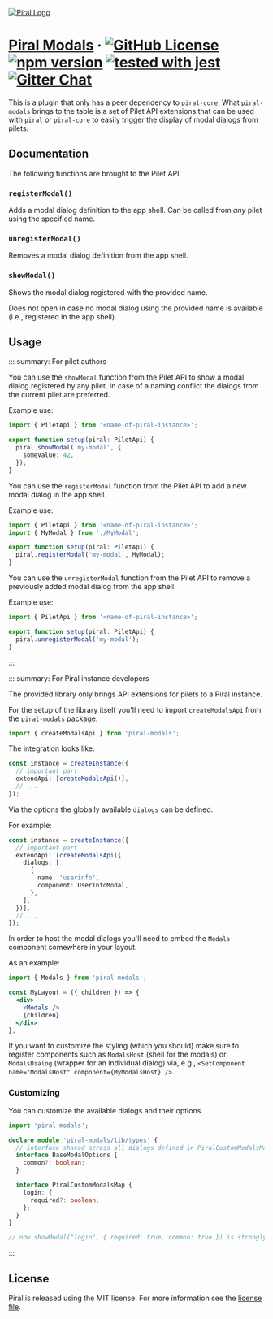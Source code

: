 [![Piral Logo](https://github.com/smapiot/piral/raw/master/docs/assets/logo.png)](https://piral.io)

# [Piral Modals](https://piral.io) &middot; [![GitHub License](https://img.shields.io/badge/license-MIT-blue.svg)](https://github.com/smapiot/piral/blob/master/LICENSE) [![npm version](https://img.shields.io/npm/v/piral-modals.svg?style=flat)](https://www.npmjs.com/package/piral-modals) [![tested with jest](https://img.shields.io/badge/tested_with-jest-99424f.svg)](https://jestjs.io) [![Gitter Chat](https://badges.gitter.im/gitterHQ/gitter.png)](https://gitter.im/piral-io/community)

This is a plugin that only has a peer dependency to `piral-core`. What `piral-modals` brings to the table is a set of Pilet API extensions that can be used with `piral` or `piral-core` to easily trigger the display of modal dialogs from pilets.

## Documentation

The following functions are brought to the Pilet API.

### `registerModal()`

Adds a modal dialog definition to the app shell. Can be called from *any* pilet using the specified name.

### `unregisterModal()`

Removes a modal dialog definition from the app shell.

### `showModal()`

Shows the modal dialog registered with the provided name.

Does not open in case no modal dialog using the provided name is available (i.e., registered in the app shell).

## Usage

::: summary: For pilet authors

You can use the `showModal` function from the Pilet API to show a modal dialog registered by any pilet. In case of a naming conflict the dialogs from the current pilet are preferred.

Example use:

```ts
import { PiletApi } from '<name-of-piral-instance>';

export function setup(piral: PiletApi) {
  piral.showModal('my-modal', {
    someValue: 42,
  });
}
```

You can use the `registerModal` function from the Pilet API to add a new modal dialog in the app shell.

Example use:

```ts
import { PiletApi } from '<name-of-piral-instance>';
import { MyModal } from './MyModal';

export function setup(piral: PiletApi) {
  piral.registerModal('my-modal', MyModal);
}
```

You can use the `unregisterModal` function from the Pilet API to remove a previously added modal dialog from the app shell.

Example use:

```ts
import { PiletApi } from '<name-of-piral-instance>';

export function setup(piral: PiletApi) {
  piral.unregisterModal('my-modal');
}
```

:::

::: summary: For Piral instance developers

The provided library only brings API extensions for pilets to a Piral instance.

For the setup of the library itself you'll need to import `createModalsApi` from the `piral-modals` package.

```ts
import { createModalsApi } from 'piral-modals';
```

The integration looks like:

```ts
const instance = createInstance({
  // important part
  extendApi: [createModalsApi()],
  // ...
});
```

Via the options the globally available `dialogs` can be defined.

For example:

```ts
const instance = createInstance({
  // important part
  extendApi: [createModalsApi({
    dialogs: [
      {
        name: 'userinfo',
        component: UserInfoModal,
      },
    ],
  })],
  // ...
});
```

In order to host the modal dialogs you'll need to embed the `Modals` component somewhere in your layout.

As an example:

```jsx
import { Modals } from 'piral-modals';

const MyLayout = ({ children }) => {
  <div>
    <Modals />
    {children}
  </div>
};
```

If you want to customize the styling (which you should) make sure to register components such as `ModalsHost` (shell for the modals) or `ModalsDialog` (wrapper for an individual dialog) via, e.g., `<SetComponent name="ModalsHost" component={MyModalsHost} />`.

### Customizing

You can customize the available dialogs and their options.

```ts
import 'piral-modals';

declare module 'piral-modals/lib/types' {
  // interface shared across all dialogs defined in PiralCustomModalsMap
  interface BaseModalOptions {
    common?: boolean;
  }

  interface PiralCustomModalsMap {
    login: {
      required?: boolean;
    };
  }
}

// now showModal("login", { required: true, common: true }) is strongly typed in pilets
```

:::

## License

Piral is released using the MIT license. For more information see the [license file](./LICENSE).
